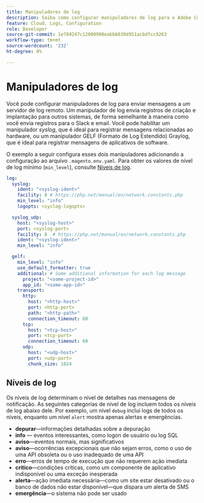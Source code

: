 ```yaml
---
title: Manipuladores de log
description: Saiba como configurar manipuladores de log para o Adobe Commerce na infraestrutura da nuvem.
feature: Cloud, Logs, Configuration
role: Developer
source-git-commit: 1e789247c12009908eabb6039d951acbdfcc9263
workflow-type: tm+mt
source-wordcount: '232'
ht-degree: 0%

---
```


# Manipuladores de log

Você pode configurar manipuladores de log para enviar mensagens a um servidor de log remoto. Um manipulador de log envia registros de criação e implantação para outros sistemas, de forma semelhante à maneira como você envia registros para o Slack e email. Você pode habilitar um manipulador _syslog_, que é ideal para registrar mensagens relacionadas ao hardware, ou um manipulador GELF (Formato de Log Estendido) Graylog, que é ideal para registrar mensagens de aplicativos de software.

O exemplo a seguir configura esses dois manipuladores adicionando a configuração ao arquivo `.magento.env.yaml`. Para obter os valores de nível de log mínimo (`min_level`), consulte [Níveis de log](#log-levels).

```yaml
log:
  syslog:
    ident: "<syslog-ident>"
    facility: 8 # https://php.net/manual/en/network.constants.php
    min_level: "info"
    logopts: <syslog-logopts>

  syslog_udp:
    host: "<syslog-host>"
    port: <syslog-port>
    facility: 8  # https://php.net/manual/en/network.constants.php
    ident: "<syslog-ident>"
    min_level: "info"

  gelf:
    min_level: "info"
    use_default_formatter: true
    additional: # Some additional information for each log message
      project: "<some-project-id>"
      app_id: "<some-app-id>"
    transport:
      http:
        host: "<http-host>"
        port: <http-port>
        path: "<http-path>"
        connection_timeout: 60
      tcp:
        host: "<tcp-host>"
        port: <tcp-port>
        connection_timeout: 60
      udp:
        host: "<udp-host>"
        port: <udp-port>
        chunk_size: 1024
```

## Níveis de log

Os níveis de log determinam o nível de detalhes nas mensagens de notificação. As seguintes categorias de nível de log incluem todos os níveis de log abaixo dele. Por exemplo, um nível `debug` inclui logs de todos os níveis, enquanto um nível `alert` mostra apenas alertas e emergências.

- **depurar**—informações detalhadas sobre a depuração
- **info** — eventos interessantes, como logon de usuário ou log SQL
- **aviso**—eventos normais, mas significativos
- **aviso**—ocorrências excepcionais que não sejam erros, como o uso de uma API obsoleta ou o uso inadequado de uma API
- **erro**—erros de tempo de execução que não requerem ação imediata
- **crítico**—condições críticas, como um componente de aplicativo indisponível ou uma exceção inesperada
- **alerta**—ação imediata necessária—como um site estar desativado ou o banco de dados não estar disponível—que dispara um alerta de SMS
- **emergência**—o sistema não pode ser usado
